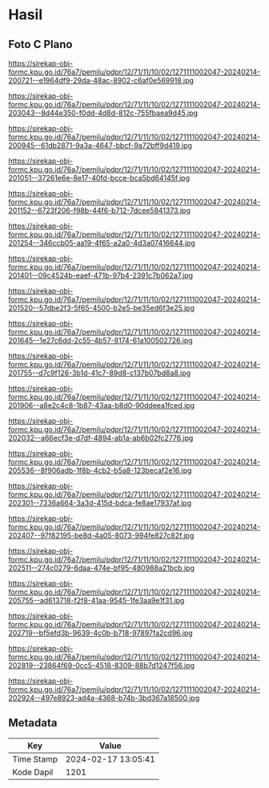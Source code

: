 # Hasil

## Foto C Plano

https://sirekap-obj-formc.kpu.go.id/76a7/pemilu/pdpr/12/71/11/10/02/1271111002047-20240214-200721--e1964df9-29da-48ac-8902-c6af0e569918.jpg

https://sirekap-obj-formc.kpu.go.id/76a7/pemilu/pdpr/12/71/11/10/02/1271111002047-20240214-203043--8d44e350-f0dd-4d8d-812c-755fbaea9d45.jpg

https://sirekap-obj-formc.kpu.go.id/76a7/pemilu/pdpr/12/71/11/10/02/1271111002047-20240214-200945--61db2871-9a3a-4647-bbcf-9a72bff9d419.jpg

https://sirekap-obj-formc.kpu.go.id/76a7/pemilu/pdpr/12/71/11/10/02/1271111002047-20240214-201051--37261e6e-8e17-40fd-bcce-bca5bd64145f.jpg

https://sirekap-obj-formc.kpu.go.id/76a7/pemilu/pdpr/12/71/11/10/02/1271111002047-20240214-201152--6723f206-f98b-44f6-b712-7dcee5841373.jpg

https://sirekap-obj-formc.kpu.go.id/76a7/pemilu/pdpr/12/71/11/10/02/1271111002047-20240214-201254--346ccb05-aa19-4f65-a2a0-4d3a07416644.jpg

https://sirekap-obj-formc.kpu.go.id/76a7/pemilu/pdpr/12/71/11/10/02/1271111002047-20240214-201401--09c4524b-eaef-471b-97b4-2391c7b062a7.jpg

https://sirekap-obj-formc.kpu.go.id/76a7/pemilu/pdpr/12/71/11/10/02/1271111002047-20240214-201520--57dbe2f3-5f65-4500-b2e5-be35ed6f3e25.jpg

https://sirekap-obj-formc.kpu.go.id/76a7/pemilu/pdpr/12/71/11/10/02/1271111002047-20240214-201645--1e27c6dd-2c55-4b57-8174-61a100502726.jpg

https://sirekap-obj-formc.kpu.go.id/76a7/pemilu/pdpr/12/71/11/10/02/1271111002047-20240214-201755--d7c9f126-3b1d-41c7-89d8-c137b07bd8a8.jpg

https://sirekap-obj-formc.kpu.go.id/76a7/pemilu/pdpr/12/71/11/10/02/1271111002047-20240214-201906--a8e2c4c8-1b87-43aa-b8d0-90ddeea1fced.jpg

https://sirekap-obj-formc.kpu.go.id/76a7/pemilu/pdpr/12/71/11/10/02/1271111002047-20240214-202032--a66ecf3e-d7df-4894-ab1a-ab6b02fc2776.jpg

https://sirekap-obj-formc.kpu.go.id/76a7/pemilu/pdpr/12/71/11/10/02/1271111002047-20240214-205536--8f906adb-1f8b-4cb2-b5a8-123becaf2e16.jpg

https://sirekap-obj-formc.kpu.go.id/76a7/pemilu/pdpr/12/71/11/10/02/1271111002047-20240214-202301--7336a664-3a3d-415d-bdca-fe8ae17937af.jpg

https://sirekap-obj-formc.kpu.go.id/76a7/pemilu/pdpr/12/71/11/10/02/1271111002047-20240214-202407--97f82195-be8d-4a05-8073-994fe827c82f.jpg

https://sirekap-obj-formc.kpu.go.id/76a7/pemilu/pdpr/12/71/11/10/02/1271111002047-20240214-202511--274c0279-6daa-474e-bf95-480988a21bcb.jpg

https://sirekap-obj-formc.kpu.go.id/76a7/pemilu/pdpr/12/71/11/10/02/1271111002047-20240214-205755--ad613718-f2f8-41aa-9545-1fe3aa9e1f31.jpg

https://sirekap-obj-formc.kpu.go.id/76a7/pemilu/pdpr/12/71/11/10/02/1271111002047-20240214-202719--bf5efd3b-9639-4c0b-b718-97897fa2cd96.jpg

https://sirekap-obj-formc.kpu.go.id/76a7/pemilu/pdpr/12/71/11/10/02/1271111002047-20240214-202819--23864f69-0cc5-4518-8309-88b7d1247f56.jpg

https://sirekap-obj-formc.kpu.go.id/76a7/pemilu/pdpr/12/71/11/10/02/1271111002047-20240214-202924--497e8923-ad4a-4368-b74b-3bd367a18500.jpg


## Metadata

| Key        | Value               |
| ---------- | ------------------- |
| Time Stamp | 2024-02-17 13:05:41 |
| Kode Dapil | 1201                |



